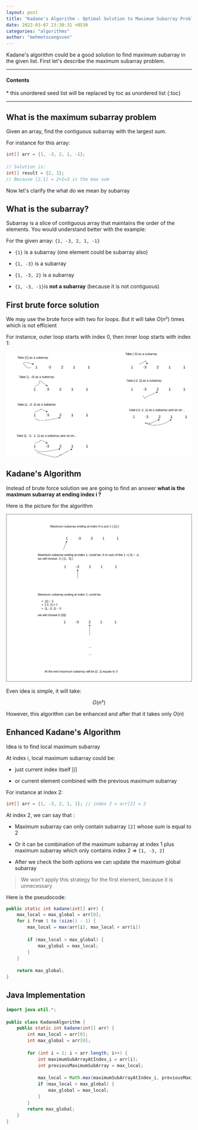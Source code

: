 ```yaml
---
layout: post
title: "Kadane's Algorithm - Optimal Solution to Maximum Subarray Problem"
date: 2022-03-07 23:30:31 +0530
categories: "algorithms"
author: "mehmetozanguven"
---
```


Kadane's algorithm could be a good solution to find maximum subarray in the given list. First let's describe the maximum subarray problem.

<nav class="custom-table-of-contents">
<hr class="horizontal-line">
  <h4 class="table-of-contents-title">Contents</h4>
  * this unordered seed list will be replaced by toc as unordered list
  {:toc}
 <hr class="horizontal-line">
</nav>

## What is the maximum subarray problem

Given an array, find the contiguous subarray with the largest sum.

For instance for this array:

```java
int[] arr = {1, -3, 2, 1, -1};

// Solution is:
int[] result = {2, 1};
// Because [2,1] = 2+1=3 is the max sum
```

Now let's clarify the what do we mean by subarray

## What is the subarray?

Subarray is a slice of contiguous array that maintains the order of the elements. You would understand better with the example:

For the given array: `{1, -3, 2, 1, -1}`

- `{1}` is a subarray (one element could be subarray also)

- `{1, -3}` is a subarray

- `{1, -3, 2}` is a subarray

- `{1, -3, -1}`is **not a subarray** (because it is not contiguous)

## First brute force solution

We may use the brute force with two for loops. But it will take $O(n²)$ times which is not efficient

For instance, outer loop starts with index 0, then inner loop starts with index 1:

<img src="/assets/algorithms/kadane/max_sub_array_brute_force.png" alt="max_sub_array_brute_force.png" />

## Kadane's Algorithm

Instead of brute force solution we are going to find an answer **what is the maximum subarray at ending index i ?**

Here is the picture for the algorithm

<img src="/assets/algorithms/kadane/kadane_algorithm.png" alt="kadane_algorithm.png" />

Even idea is simple, it will take:

$$
O(n²)
$$

However, this algorithm can be enhanced and after that it takes only $O(n)$

## Enhanced Kadane's Algorithm

Idea is to find local maximum subarray

At index i, local maximum subarray could be:

- just current index itself [i]

- or current element combined with the previous maximum subarray

For instance at index 2:

```java
int[] arr = {1, -3, 2, 1, 1}; // index 2 = arr[2] = 2
```

At index 2, we can say that :

- Maximum subarray can only contain subarray `[2]` whose sum is equal to 2

- Or it can be combination of the maximum subarray at index 1 plus maximum subarray which only contains index 2 => `[1, -3, 2]`

- After we check the both options we can update the maximum global subarray

> We won't apply this strategy for the first element, because it is unnecessary

Here is the pseudocode:

```java
public static int kadane(int[] arr) {
    max_local = max_global = arr[0];
    for i from 1 to (size() - 1) {
        max_local = max(arr[i], max_local + arr[i])

        if (max_local > max_global) {
            max_global = max_local;
        }
    }

    return max_global;
}
```

## Java Implementation

```java
import java.util.*;

public class KadaneAlgorithm {
    public static int kadane(int[] arr) {
        int max_local = arr[0];
        int max_global = arr[0];

        for (int i = 1; i < arr.length; i++) {
            int maximumSubArrayAtIndex_i = arr[i];
            int previousMaximumSubArray = max_local;

            max_local = Math.max(maximumSubArrayAtIndex_i, previousMaximumSubArray + arr[i]);
            if (max_local > max_global) {
                max_global = max_local;
            }
        }
        return max_global;
    }
}
```
